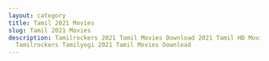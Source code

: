 ```yaml
---
layout: category
title: Tamil 2021 Movies
slug: Tamil 2021 Movies
description: Tamilrockers 2021 Tamil Movies Download 2021 Tamil HD Movies in
  Tamilrockers Tamilyogi 2021 Tamil Movies Download
---
```

